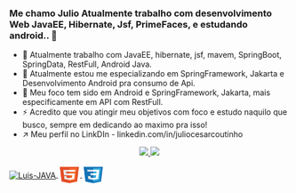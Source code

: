 ### Me chamo Julio Atualmente trabalho com desenvolvimento Web JavaEE, Hibernate, Jsf, PrimeFaces, e estudando android.. 👋

- 🔭 Atualmente trabalho com JavaEE, hibernate, jsf, mavem, SpringBoot, SpringData, RestFull, Android Java.
- 🌱 Atualmente estou me especializando em SpringFramework, Jakarta e Desenvolvimento Android pra consumo de Api.
- 👯 Meu foco tem sido em Android e SpringFramework, Jakarta, mais especificamente em API com RestFull.
- ⚡ Acredito que vou atingir meu objetivos com foco e estudo naquilo que busco, sempre em dedicando ao maximo pra isso!
- ↗️ Meu perfil no LinkDIn - linkedin.com/in/juliocesarcoutinho

<div align="center">
  <a href="https://github.com/juliocesarcoutinho">
  <img height="180em" src="https://github-readme-stats.vercel.app/api?username=juliocesarcoutinho&show_icons=true&theme=dark&include_all_commits=true&count_private=true"/>
  <img height="180em" src="https://github-readme-stats.vercel.app/api/top-langs/?username=juliocesarcoutinho&layout=compact&langs_count=7&theme=dark"/>
</div>
<div style="display: inline_block"><br>
  <img align="center" alt="Luis-JAVA" height="30" width="40" src="https://logos-world.net/wp-content/uploads/2022/07/Java-Logo.png">  
  <img align="center" alt="Luis-HTML" height="30" width="40" src="https://raw.githubusercontent.com/devicons/devicon/master/icons/html5/html5-original.svg">
  <img align="center" alt="Luis-CSS" height="30" width="40" src="https://raw.githubusercontent.com/devicons/devicon/master/icons/css3/css3-original.svg">
  <img align="right"  alt="Luis-pic" height="150" style="border-radius:50px;" src="https://s2.glbimg.com/4n_sMiX4S_KibJSsuz7azcUUoPU=/1200x/smart/filters:cover():strip_icc()/i.s3.glbimg.com/v1/
</div>
